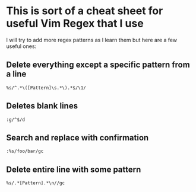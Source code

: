 # This is sort of a cheat sheet for useful Vim Regex that I use

I will try to add more regex patterns as I learn them but here are a few useful
ones:

## Delete everything except a specific pattern from a line
`%s/^.*\([Pattern]\s.*\).*$/\1/`

## Deletes blank lines
`:g/^$/d`

## Search and replace with confirmation
`:%s/foo/bar/gc`

## Delete entire line with some pattern
`%s/.*[Pattern].*\n//gc`

